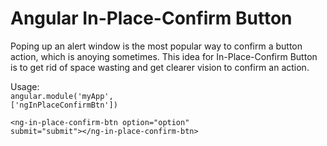 <h1>Angular In-Place-Confirm Button</h1>
Poping up an alert window is the most popular way to confirm a button action, which is anoying sometimes. This idea for In-Place-Confirm Button is to get rid of space wasting and get clearer vision to confirm an action.

Usage: <br />
<code>angular.module('myApp', ['ngInPlaceConfirmBtn'])</code>

<code>\<ng-in-place-confirm-btn option="option" submit="submit"\>\<\/ng-in-place-confirm-btn\></code>